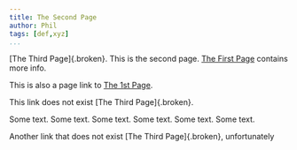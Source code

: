 ```yaml
---
title: The Second Page
author: Phil
tags: [def,xyz]
...
```


[The Third Page]{.broken}. This is the second page. [The First Page](the_first_page.html) contains more info.

This is also a page link to [The 1st Page](the_first_page.html).

This link does not exist [The Third Page]{.broken}.

Some text. Some text. Some text. Some text. Some text. Some text.

Another link that does not exist [The Third Page]{.broken}, unfortunately
